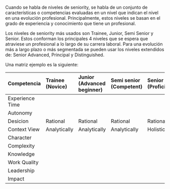 Cuando se habla de niveles de seniority, se habla de un conjunto de características o competencias evaluadas en un nivel que indican el nivel en una evolución profesional. Principalmente, estos niveles se basan en el grado de experiencia y conocimiento que tiene un profesional. 

Los niveles de seniority más usados son Trainee, Junior, Semi Senior y Senior. Estos conforman los principales 4 niveles que se espera que atraviese un profesional a lo largo de su carrera laboral. Para una evolución más a largo plazo o más segmentada se pueden usar los niveles extendidos de: Senior Advanced, Principal y Distinguished.

Una matriz ejemplo es la siguiente:

| Competencia | Trainee (Novice) | Junior (Advanced  beginner) | Semi senior (Competent) | Senior (Proficient) | Senior Advanced (Expert) | Principal | Distinguished |
| :---         | :---         | :---         | :---         | :---         | :---         | :---         | :---         |
| Experience Time   |      |     |     |     |      |     |     |
| Autonomy     |      |     |     |     |      |     |     |
| Desicion     |   Rational   |   Rational  |   Rational  |  Rational   |  Intuitive    |   Intuitive  | Intuitive    |
| Context View     |   Analytically   |  Analytically   |  Analytically   |  Holistically   |   Holistically   |  Holistically   |   Holistically  |
| Character     |      |     |     |     |      |     |     |
| Complexity     |      |     |     |     |      |     |     |
| Knowledge     |      |     |     |     |      |     |     |
| Work Quality     |      |     |     |     |      |     |     |
| Leadership     |      |     |     |     |      |     |     |
| Impact     |      |     |     |     |      |     |     |
